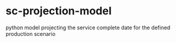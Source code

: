 # sc-projection-model
python model projecting the service complete date for the defined production scenario
